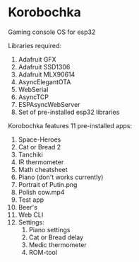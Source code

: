 # Korobochka
Gaming console OS for esp32

Libraries required:
  1. Adafruit GFX
  2. Adafruit SSD1306
  3. Adafruit MLX90614
  4. AsyncElegantOTA
  5. WebSerial
  6. AsyncTCP
  7. ESPAsyncWebServer
  8. Set of pre-installed esp32 libraries

Korobochka features 11 pre-installed apps:
  1. Space-Heroes
  2. Cat or Bread 2
  3. Tanchiki
  4. IR thermometer
  5. Math cheatsheet
  6. Piano (don't works currently)
  7. Portrait of Putin.png
  8. Polish cow.mp4
  9. Test app
  10. Beer's
  11. Web CLI
  12. Settings:
      1. Piano settings
      2. Cat or Bread delay
      3. Medic thermometer
      4. ROM-tool
